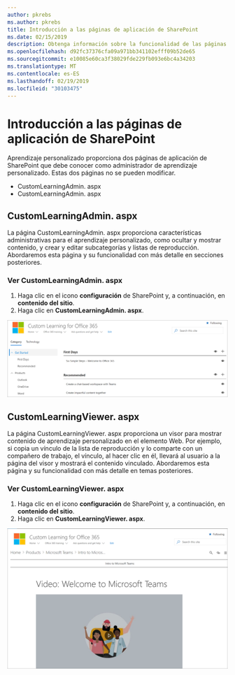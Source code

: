 ```yaml
---
author: pkrebs
ms.author: pkrebs
title: Introducción a las páginas de aplicación de SharePoint
ms.date: 02/15/2019
description: Obtenga información sobre la funcionalidad de las páginas de aplicación de SharePoint en aprendizaje personalizado
ms.openlocfilehash: d92fc37376cfa09a971bb341102efff09b52de65
ms.sourcegitcommit: e10085e60ca3f38029fde229fb093e6bc4a34203
ms.translationtype: MT
ms.contentlocale: es-ES
ms.lasthandoff: 02/19/2019
ms.locfileid: "30103475"
---
```

# <a name="get-to-know-the-sharepoint-application-pages"></a>Introducción a las páginas de aplicación de SharePoint

Aprendizaje personalizado proporciona dos páginas de aplicación de SharePoint que debe conocer como administrador de aprendizaje personalizado. Estas dos páginas no se pueden modificar. 

- CustomLearningAdmin. aspx
- CustomLearningAdmin. aspx

## <a name="customlearningadminaspx"></a>CustomLearningAdmin. aspx

La página CustomLearningAdmin. aspx proporciona características administrativas para el aprendizaje personalizado, como ocultar y mostrar contenido, y crear y editar subcategorías y listas de reproducción. Abordaremos esta página y su funcionalidad con más detalle en secciones posteriores.

### <a name="view-customlearningadminaspx"></a>Ver CustomLearningAdmin. aspx

1. Haga clic en el icono **configuración** de SharePoint y, a continuación, en **contenido del sitio**. 
2. Haga clic en **CustomLearningAdmin. aspx**. 

![CG-adminapppage. png](media/cg-adminapppage.png)

## <a name="customlearningvieweraspx"></a>CustomLearningViewer. aspx
La página CustomLearningViewer. aspx proporciona un visor para mostrar contenido de aprendizaje personalizado en el elemento Web. Por ejemplo, si copia un vínculo de la lista de reproducción y lo comparte con un compañero de trabajo, el vínculo, al hacer clic en él, llevará al usuario a la página del visor y mostrará el contenido vinculado. Abordaremos esta página y su funcionalidad con más detalle en temas posteriores.

### <a name="view-customlearningvieweraspx"></a>Ver CustomLearningViewer. aspx

1. Haga clic en el icono **configuración** de SharePoint y, a continuación, en **contenido del sitio**. 
2. Haga clic en **CustomLearningViewer. aspx**. 

![CG-viewerapppage. png](media/cg-viewerapppage.png)

